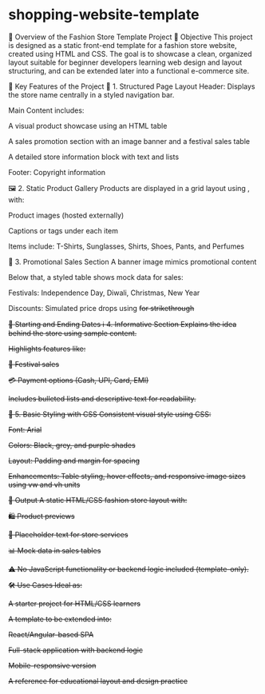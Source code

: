 # shopping-website-template
🧵 Overview of the Fashion Store Template Project
🎯 Objective
This project is designed as a static front-end template for a fashion store website, created using HTML and CSS. The goal is to showcase a clean, organized layout suitable for beginner developers learning web design and layout structuring, and can be extended later into a functional e-commerce site.

🔑 Key Features of the Project
🧱 1. Structured Page Layout
Header: Displays the store name centrally in a styled navigation bar.

Main Content includes:

A visual product showcase using an HTML table

A sales promotion section with an image banner and a festival sales table

A detailed store information block with text and lists

Footer: Copyright information

🖼️ 2. Static Product Gallery
Products are displayed in a grid layout using <table>, with:

Product images (hosted externally)

Captions or tags under each item

Items include: T-Shirts, Sunglasses, Shirts, Shoes, Pants, and Perfumes

🎉 3. Promotional Sales Section
A banner image mimics promotional content

Below that, a styled table shows mock data for sales:

Festivals: Independence Day, Diwali, Christmas, New Year

Discounts: Simulated price drops using <s> for strikethrough

📝 Starting and Ending Dates
ℹ️ 4. Informative Section
Explains the idea behind the store using sample content.

Highlights features like:

🎉 Festival sales

💳 Payment options (Cash, UPI, Card, EMI)

Includes bulleted lists and descriptive text for readability.

💅 5. Basic Styling with CSS
Consistent visual style using CSS:

Font: Arial

Colors: Black, grey, and purple shades

Layout: Padding and margin for spacing

Enhancements: Table styling, hover effects, and responsive image sizes using vw and vh units

🧾 Output
A static HTML/CSS fashion store layout with:

🛍️ Product previews

📃 Placeholder text for store services

📊 Mock data in sales tables

⚠️ No JavaScript functionality or backend logic included (template-only).

🛠️ Use Cases
Ideal as:

A starter project for HTML/CSS learners

A template to be extended into:

React/Angular-based SPA

Full-stack application with backend logic

Mobile-responsive version

A reference for educational layout and design practice
